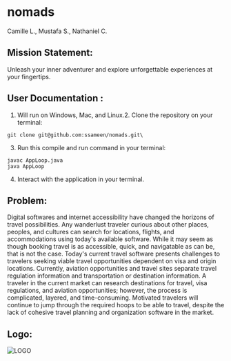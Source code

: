 # nomads

Camille L., Mustafa S., Nathaniel C.

## Mission Statement:

Unleash your inner adventurer and explore unforgettable experiences at your fingertips.

## User Documentation :

1. Will run on Windows, Mac, and Linux.2. Clone the repository on your terminal:

```
git clone git@github.com:ssameen/nomads.git\
```

3. Run this compile and run command in your terminal:

```
javac AppLoop.java
java AppLoop
```

4. Interact with the application in your terminal.

## Problem:

Digital softwares and internet accessibility have changed the horizons of travel possibilities. Any wanderlust traveler
curious about other places, peoples, and cultures can search for locations, flights, and accommodations using today's
available software. While it may seem as though booking travel is as accessible, quick, and navigatable as can be, that
is not the case. Today's current travel software presents challenges to travelers seeking viable travel opportunities
dependent on visa and origin locations. Currently, aviation opportunities and travel sites separate travel regulation
information and transportation or destination information. A traveler in the current market can research destinations
for travel, visa regulations, and aviation opportunities; however, the process is complicated, layered, and
time-consuming. Motivated travelers will continue to jump through the required hoops to be able to travel, despite the
lack of cohesive travel planning and organization software in the market.

## Logo:

![LOGO](https://github.com/cp274-b6-2023/nomads/blob/7e437755dc87588463886ab5527da611bcbb10b1/src/logo.png)
